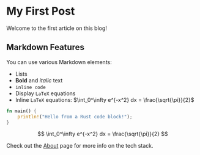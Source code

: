 # My First Post

Welcome to the first article on this blog!

## Markdown Features

You can use various Markdown elements:

* Lists
* **Bold** and *italic* text
* `inline code`
* Display `LaTeX` equations
* Inline `LaTeX` equations: $\int_0^\infty e^{-x^2} dx = \frac{\sqrt{\pi}}{2}$

```rust
fn main() {
    println!("Hello from a Rust code block!");
}
```
$$
\int_0^\infty e^{-x^2} dx = \frac{\sqrt{\pi}}{2}
$$

Check out the [About](/article/about) page for more info on the tech stack.